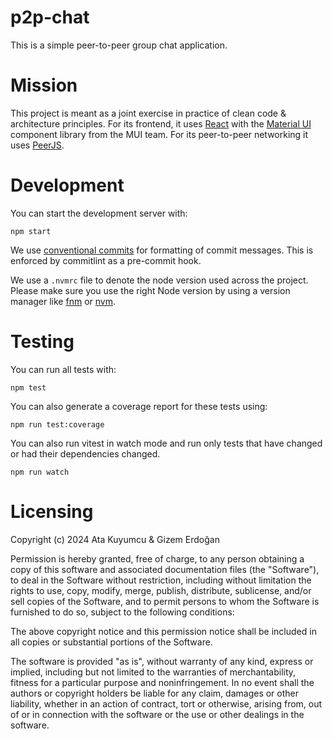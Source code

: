 # p2p-chat

This is a simple peer-to-peer group chat application.

# Mission

This project is meant as a joint exercise in practice of clean code &
architecture principles. For its frontend, it uses [React](https://react.dev/)
with the [Material UI](https://mui.com/material-ui/) component library from the
MUI team. For its peer-to-peer networking it uses [PeerJS](https://peerjs.com/).

# Development

You can start the development server with:

```
npm start
```

We use [conventional commits](https://www.conventionalcommits.org/en/v1.0.0/)
for formatting of commit messages. This is enforced by commitlint as a pre-commit hook.

We use a `.nvmrc` file to denote the node version used across the project.
Please make sure you use the right Node version by using a version manager like
[fnm](https://github.com/Schniz/fnm) or [nvm](https://github.com/nvm-sh/nvm).

# Testing

You can run all tests with:

```
npm test
```

You can also generate a coverage report for these tests using:

```
npm run test:coverage
```

You can also run vitest in watch mode and run only tests that have changed or
had their dependencies changed.

```
npm run watch
```

# Licensing

Copyright (c) 2024 Ata Kuyumcu & Gizem Erdoğan

Permission is hereby granted, free of charge, to any person obtaining a copy
of this software and associated documentation files (the "Software"), to deal
in the Software without restriction, including without limitation the rights
to use, copy, modify, merge, publish, distribute, sublicense, and/or sell
copies of the Software, and to permit persons to whom the Software is
furnished to do so, subject to the following conditions:

The above copyright notice and this permission notice shall be included in all
copies or substantial portions of the Software.

The software is provided "as is", without warranty of any kind, express or
implied, including but not limited to the warranties of merchantability, fitness
for a particular purpose and noninfringement. In no event shall the authors or
copyright holders be liable for any claim, damages or other liability, whether
in an action of contract, tort or otherwise, arising from, out of or in
connection with the software or the use or other dealings in the software.
